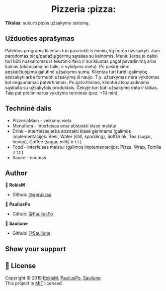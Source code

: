 <h1 align="center">Pizzeria :pizza:</h1>	




 
  

**Tikslas**: sukurti picos užsakymo sistemą.

   

**Užduoties aprašymas**
----------------------
<p>Paleidus programą klientas turi pasirinkti iš meniu, ką norės užsisakyti.
Jam parodomas picų/padažų/gėrimų sąrašas su kainomis.
Meniu (arba jo dalis) turi būti nuskaitomas iš tekstinio failo ir surikiuotas pagal pavadinimą
arba kainas (rikiuojama ne faile, o vykdymo metu).
Po pasirinkimo apskaičiuojama galutinė užsakymo suma.
Klientas turi turėti galimybę atsisakyti arba formuoti užsakymą iš naujo.
T.y. užsakymas nėra vykdomas kol negaunamas patvirtinimas.
Po patvirtinimo, klientui atspausdinama sąskaita su užsakytais produktais.
Čekyje turi būti užsakymo data ir laikas. Taip pat preliminarus vykdymo terminas (pvz. +10
min).</p>

**Techninė dalis**
-----------------
- PizzeriaMain - veiksmo vieta
- MenuItem - interfeisas arba abstrakti klasė maistui
- Drink - interfeisas arba abstrakti klasė gėrimams (galimos implementacijos: Beer, Water (still, sparkling), SoftDrink, Tea (sugar, honey), Coffee (sugar, milk) ir t.t.)
- Food - interfeisas maistui (galimos implementacijos: Pizza, Wrap, Tortilla ir t.t.)
- Sauce - enumas


**Author**
-------------------------
👤 **RokisM**

- Github: [@gerulisss](https://github.com/gerulisss)

👤 **PauliusPo**

- Github: [@PauliusPo](https://github.com/PauliusPo)

👤 **Sauliune**

- Github: [@Sauliune](https://github.com/Sauliune)

## Show your support

 📝 **License**
------------------------
Copyright © 2019 [RokisM](https://github.com/gerulisss), [PauliusPo](https://github.com/PauliusPo), [Sauliune](https://github.com/Sauliune) <br />
This project is [MIT](https://github.com/gerulisss/Pizzeria/License.md) licensed.
